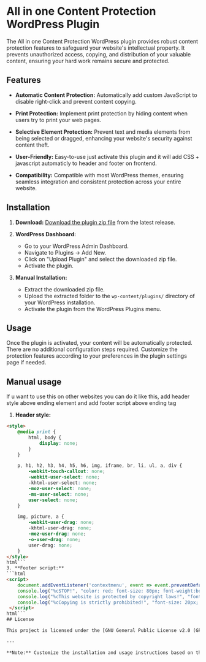 # All in one Content Protection WordPress Plugin

The All in one Content Protection WordPress plugin provides robust content protection features to safeguard your website's intellectual property. It prevents unauthorized access, copying, and distribution of your valuable content, ensuring your hard work remains secure and protected.

## Features

- **Automatic Content Protection:** Automatically add custom JavaScript to disable right-click and prevent content copying.
  
- **Print Protection:** Implement print protection by hiding content when users try to print your web pages.

- **Selective Element Protection:** Prevent text and media elements from being selected or dragged, enhancing your website's security against content theft.

- **User-Friendly:** Easy-to-use just activate this plugin and it will add CSS + javascript automaticly to header and footer on frontend.

- **Compatibility:** Compatible with most WordPress themes, ensuring seamless integration and consistent protection across your entire website.

## Installation

1. **Download:** [Download the plugin zip file](https://github.com/Finland93/AllInOneContentProtection/releases/tag/WordPressPlugin) from the latest release.

2. **WordPress Dashboard:**
    - Go to your WordPress Admin Dashboard.
    - Navigate to Plugins -> Add New.
    - Click on "Upload Plugin" and select the downloaded zip file.
    - Activate the plugin.

3. **Manual Installation:**
    - Extract the downloaded zip file.
    - Upload the extracted folder to the `wp-content/plugins/` directory of your WordPress installation.
    - Activate the plugin from the WordPress Plugins menu.

## Usage

Once the plugin is activated, your content will be automatically protected. There are no additional configuration steps required. Customize the protection features according to your preferences in the plugin settings page if needed.

## Manual usage

If u want to use this on other websites you can do it like this, add header style above ending </head> element and add footer script above ending </body> tag

1. **Header style:**
```html
<style>
    @media print {
        html, body {
            display: none; 
        }
    }

    p, h1, h2, h3, h4, h5, h6, img, iframe, br, li, ul, a, div {
        -webkit-touch-callout: none;
        -webkit-user-select: none;
        -khtml-user-select: none;
        -moz-user-select: none;
        -ms-user-select: none;
        user-select: none;
    }

    img, picture, a {
        -webkit-user-drag: none;
        -khtml-user-drag: none;
        -moz-user-drag: none;
        -o-user-drag: none;
        user-drag: none;
    }
</style>
html```
3. **Footer script:**
```html
<script>
    document.addEventListener('contextmenu', event => event.preventDefault());
    console.log("%cSTOP!", "color: red; font-size: 80px; font-weight:bolder;");
    console.log("%cThis website is protected by copyright laws!", "font-size: 20px; font-weight:bold;");
    console.log("%cCopying is strictly prohibited!", "font-size: 20px; font-weight:bold;");
 </script>
html```
## License

This project is licensed under the [GNU General Public License v2.0 (GPL-2.0)](LICENSE).

---

**Note:** Customize the installation and usage instructions based on the specific functionalities and settings of your plugin. Make sure to provide clear and concise instructions to help users understand how to install and use the plugin effectively.
